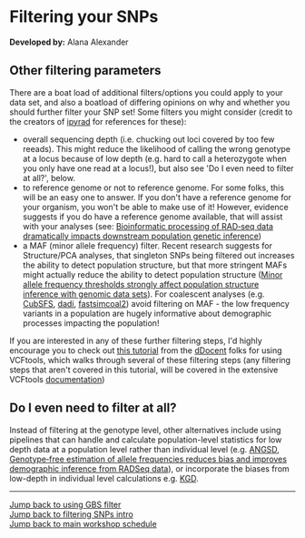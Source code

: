 # Filtering your SNPs
**Developed by:** Alana Alexander

## Other filtering parameters
There are a boat load of additional filters/options you could apply to your data set, and also a boatload of differing opinions on why and whether you should further filter your SNP set! Some filters you might consider (credit to the creators of [ipyrad](https://ipyrad.readthedocs.io/faq.html#tuning-assembly-parameters) for references for these):
* overall sequencing depth (i.e. chucking out loci covered by too few reeads). This might reduce the likelihood of calling the wrong genotype at a locus because of low depth (e.g. hard to call a heterozygote when you only have one read at a locus!), but also see 'Do I even need to filter at all?', below.
* to reference genome or not to reference genome. For some folks, this will be an easy one to answer. If you don't have a reference genome for your organism, you won't be able to make use of it! However, evidence suggests if you do have a reference genome available, that will assist with your analyses (see: [Bioinformatic processing of RAD‐seq data dramatically impacts downstream population genetic inference](https://academic.oup.com/sysbio/article/65/3/357/2468879))
* a MAF (minor allele frequency) filter. Recent research suggests for Structure/PCA analyses, that singleton SNPs being filtered out increases the ability to detect population structure, but that more stringent MAFs might actually reduce the ability to detect population structure ([Minor allele frequency thresholds strongly affect population structure inference with genomic data sets](https://onlinelibrary.wiley.com/doi/abs/10.1111/1755-0998.12995)). For coalescent analyses (e.g. [CubSFS](https://github.com/blwaltoft/CubSFS), [dadi](https://bitbucket.org/gutenkunstlab/dadi/src/master/), [fastsimcoal2](http://cmpg.unibe.ch/software/fastsimcoal2/)) avoid filtering on MAF - the low frequency variants in a population are hugely informative about demographic processes impacting the population!

If you are interested in any of these further filtering steps, I'd highly encourage you to check out [this tutorial](http://www.ddocent.com/filtering/) from the [dDocent](http://www.ddocent.com) folks for using VCFtools, which walks through several of these filtering steps (any filtering steps that aren't covered in this tutorial, will be covered in the extensive VCFtools [documentation](https://vcftools.github.io/man_latest.html))

## Do I even need to filter at all?
Instead of filtering at the genotype level, other alternatives include using pipelines that can handle and calculate population-level statistics for low depth data at a population level rather than individual level (e.g. [ANGSD](http://www.popgen.dk/angsd/index.php/ANGSD), [Genotype‐free estimation of allele frequencies reduces bias and improves demographic inference from RADSeq data](https://onlinelibrary-wiley-com.ezproxy.otago.ac.nz/doi/full/10.1111/1755-0998.12990)), or incorporate the biases from low-depth in individual level calculations e.g. [KGD](https://github.com/AgResearch/KGD).

---
[Jump back to using GBS filter](https://otagomohio.github.io/2019-06-11_GBS_EE/sessions/filteringGBSfilter.html)  
[Jump back to filtering SNPs intro](https://otagomohio.github.io/2019-06-11_GBS_EE/sessions/filteringSNPs.html)  
[Jump back to main workshop schedule](https://otagomohio.github.io/2019-06-11_GBS_EE/)
